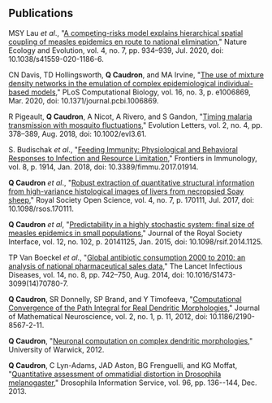 ## Publications

MSY Lau *et al*., "[A competing-risks model explains hierarchical spatial coupling of measles epidemics en route to national elimination](https://www.nature.com/articles/s41559-020-1186-6)," Nature Ecology and Evolution, vol. 4, no. 7, pp. 934–939, Jul. 2020, doi: 10.1038/s41559-020-1186-6.

CN Davis, TD Hollingsworth, **Q Caudron**, and MA Irvine, "[The use of mixture density networks in the emulation of complex epidemiological individual-based models](https://journals.plos.org/ploscompbiol/article?id=10.1371/journal.pcbi.1006869)," PLoS Computational Biology, vol. 16, no. 3, p. e1006869, Mar. 2020, doi: 10.1371/journal.pcbi.1006869.

R Pigeault, **Q Caudron**, A Nicot, A Rivero, and S Gandon, "[Timing malaria transmission with mosquito fluctuations](https://onlinelibrary.wiley.com/doi/full/10.1002/evl3.61)," Evolution Letters, vol. 2, no. 4, pp. 378–389, Aug. 2018, doi: 10.1002/evl3.61.

S. Budischak *et al*., "[Feeding Immunity: Physiological and Behavioral Responses to Infection and Resource Limitation](https://www.frontiersin.org/articles/10.3389/fimmu.2017.01914/full)," Frontiers in Immunology, vol. 8, p. 1914, Jan. 2018, doi: 10.3389/fimmu.2017.01914.

**Q Caudron** *et al*., "[Robust extraction of quantitative structural information from high-variance histological images of livers from necropsied Soay sheep](https://royalsocietypublishing.org/doi/full/10.1098/rsos.170111)," Royal Society Open Science, vol. 4, no. 7, p. 170111, Jul. 2017, doi: 10.1098/rsos.170111.

**Q Caudron** *et al*, "[Predictability in a highly stochastic system: final size of measles epidemics in small populations](https://royalsocietypublishing.org/doi/full/10.1098/rsif.2014.1125)," Journal of the Royal Society Interface, vol. 12, no. 102, p. 20141125, Jan. 2015, doi: 10.1098/rsif.2014.1125.

TP Van Boeckel *et al*., "[Global antibiotic consumption 2000 to 2010: an analysis of national pharmaceutical sales data](https://www.sciencedirect.com/science/article/abs/pii/S1473309914707807)," The Lancet Infectious Diseases, vol. 14, no. 8, pp. 742–750, Aug. 2014, doi: 10.1016/S1473-3099(14)70780-7.

**Q Caudron**, SR Donnelly, SP Brand, and Y Timofeeva, "[Computational Convergence of the Path Integral for Real Dendritic Morphologies](https://mathematical-neuroscience.springeropen.com/articles/10.1186/2190-8567-2-11)," Journal of Mathematical Neuroscience, vol. 2, no. 1, p. 11, 2012, doi: 10.1186/2190-8567-2-11.

**Q Caudron**, "[Neuronal computation on complex dendritic morphologies](http://wrap.warwick.ac.uk/57056/)," University of Warwick, 2012.

**Q Caudron**, C Lyn-Adams, JAD Aston, BG Frenguelli, and KG Moffat, "[Quantitative assessment of ommatidial distortion in Drosophila melanogaster](https://www.ou.edu/journals/dis/DIS96/Caudron%20136.pdf)," Drosophila Information Service, vol. 96, pp. 136--144, Dec. 2013.
